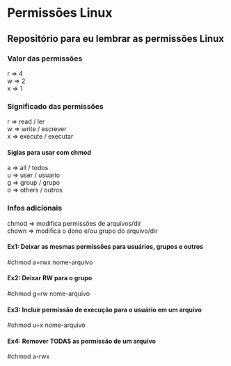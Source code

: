 # Permissões Linux
## Repositório para eu lembrar as permissões Linux

### Valor das permissões
r => 4 <br>
w => 2 <br>
x => 1 <br>

### Significado das permissões
r => read / ler <br>
w => write / escrever <br>
x => execute / executar <br>

#### Siglas para usar com chmod
a => all / todos <br>
u => user / usuario <br>
g => group / grupo <br>
o => others / outros <br>

### Infos adicionais
chmod => modifica permissões de arquivos/dir <br>
chown => modifica o dono e/ou grupo do arquivo/dir <br>

#### Ex1: Deixar as mesmas permissões para usuários, grupos e outros
#chmod a=rwx nome-arquivo

#### Ex2: Deixar RW para o grupo
#chmod g=rw nome-arquivo

#### Ex3: Incluir permissão de execução para o usuário em um arquivo
#chmod u+x nome-arquivo

#### Ex4: Remover TODAS as permissão de um arquivo
#chmod a-rwx
